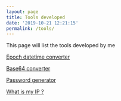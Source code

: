 ```yaml
---
layout: page
title: Tools developed
date: '2019-10-21 12:21:15'
permalink: /tools/
---
```


This page will list the tools developed by me

[Epoch datetime converter](https://tools.vikki.in/epoch.html)

[Base64 converter](https://tools.vikki.in/base64.html)

[Password generator](https://tools.vikki.in/password_generator.html)

[What is my IP ?](https://tools.vikki.in/geoip.html)

